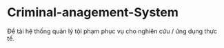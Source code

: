 # Criminal-anagement-System
Đề tài hệ thống quản lý tội phạm phục vụ cho nghiên cứu / ứng dụng thực tế.

